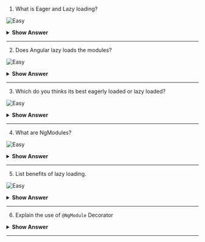 1. What is Eager and Lazy loading?

![Easy](https://github.com/revaturelabs/interviewquestions/blob/dev/ComplexityTags/simple%20(2).svg)

<details>
<summary><b>Show Answer</b></summary>
<blockquote>
  
**Eager Loading:** 
- It is the default module-loading strategy. 
- It loads the feature modules are loaded before the program begins. 
- This is primarily utilized for small-scale applications.

**Lazy Loading:** 
- It loads the feature modules dynamically as needed. 
- This speeds up the application. 
- It is utilized for larger projects where all of the modules are not required at the start.

</blockquote>
</details>
  
---

2. Does Angular lazy loads the modules?

![Easy](https://github.com/revaturelabs/interviewquestions/blob/dev/ComplexityTags/simple%20(2).svg)

<details>
<summary><b>Show Answer</b></summary>
<blockquote>
 
No. By default, Angular loads the NgModules eagerly which means that as soon as the application loads, all the NgModules & components loaded, whether or not they are immediately necessary.

</blockquote>
</details>
  
---

3. Which do you thinks its best eagerly loaded or lazy loaded?

![Easy](https://github.com/revaturelabs/interviewquestions/blob/dev/ComplexityTags/simple%20(2).svg)

<details>
<summary><b>Show Answer</b></summary>
<blockquote>
 
For small scale application, eagerly loading modules would be good. But as the application grows the load time will increase if everything is loaded at once. Lazy loading allows Angular to load components and modules as and when they're needed.
  
For large scale application, lazy loading modules would be good.
  
</blockquote>
</details>
  
---

4. What are NgModules?

![Easy](https://github.com/revaturelabs/interviewquestions/blob/dev/ComplexityTags/simple%20(2).svg)

<details>
<summary><b>Show Answer</b></summary>
<blockquote>
  
- NgModules consist of files and code related to a specific domain or that have a similar set of functionalities.
- A typical NgModule file declares components, directives, pipes, and services. 
- It can also import other modules that are needed in the current module.
- Angular libraries like `RouterModule`, `BrowserModule`, `HttpClientModule` and `FormsModule` are NgModules. 
- One of the important advantages of NgModules is that **they can be lazy loaded**.
  
</blockquote>
</details>
  
---

5. List benefits of lazy loading.

![Easy](https://github.com/revaturelabs/interviewquestions/blob/dev/ComplexityTags/simple%20(2).svg)

<details>
<summary><b>Show Answer</b></summary>
<blockquote>
 
Benefits of lazy loading module:
- **Reduces initial load time** – Lazy loading a webpage reduces page weight, allowing for a quicker page load time.
- **Bandwidth conservation** – Lazy loading conserves bandwidth by delivering content to users only if it’s requested.
- **System resource conservation** – Lazy loading conserves both server and client resources, because only some of the images, JavaScript and other code actually needs to be rendered or executed.
   
</blockquote>
</details>
  
---

6. Explain the use of `@NgModule` Decorator

<details>
<summary> <b>Show Answer</b></summary>
<blockquote>

`@NgModule` takes the below metadata to launch the application:
- `declarations` — contains a list of components, directives, and pipes, which belong to this module.
- `imports` — contains a list of modules, which are used by the component templates in this module reference.  For example, we import `BrowserModule` to have browser-specific services such as DOM rendering, sanitization, and location.
- `providers` — the list of service providers that the application needs.
- `bootstrap` — contains the root component of the application

```ts
import { NgModule } from '@angular/core';
import { BrowserModule } from '@angular/platform-browser';
import { AppComponent } from './app.component';
@NgModule({
  declarations: [
    AppComponent
  ],
  imports: [ 
    BrowserModule
  ],
  providers: [],
  bootstrap: [AppComponent]
})
export class AppModule { }
```
  


</blockquote>
</details>
	
--- 
